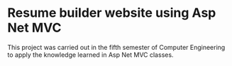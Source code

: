 # Resume builder website using Asp Net MVC
 This project was carried out in the fifth semester of Computer Engineering to apply the knowledge learned in Asp Net MVC classes.